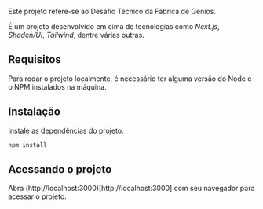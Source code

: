 Este projeto refere-se ao Desafio Técnico da Fábrica de Genios.

É um projeto desenvolvido em cima de tecnologias como *Next.js*, *Shadcn/UI*, *Tailwind*, dentre várias outras.

## Requisitos

Para rodar o projeto localmente, é necessário ter alguma versão do Node e o NPM instalados na máquina.

## Instalação

Instale as dependências do projeto:

```bash
npm install
```

## Acessando o projeto

Abra (http://localhost:3000)[http://localhost:3000] com seu navegador para acessar o projeto.